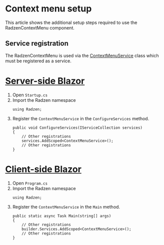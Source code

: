 # Context menu setup

This article shows the additional setup steps required to use the RadzenContextMenu component.

## Service registration

The RadzenContextMenu is used via the [ContextMenuService](xref:Radzen.ContextMenuService) class which must be registered as a service.

# [Server-side Blazor](#tab/server-side)
1. Open `Startup.cs`
1. Import the Radzen namespace
   ```
   using Radzen;
   ```
1. Register the `ContextMenuService` in the `ConfigureServices` method.
   ```
   public void ConfigureServices(IServiceCollection services)
   {
       // Other registrations
       services.AddScoped<ContextMenuService>();
       // Other registrations
   }
   ```
# [Client-side Blazor](#tab/client-side)
1. Open `Program.cs`
1. Import the Radzen namespace
   ```
   using Radzen;
   ```
1. Register the `ContextMenuService` in the `Main` method.
   ```
   public static async Task Main(string[] args)
   {
       // Other registrations
       builder.Services.AddScoped<ContextMenuService>();
       // Other registrations
   }
   ```